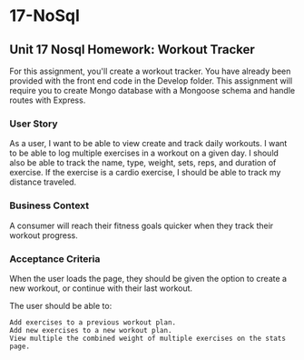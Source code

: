 # 17-NoSql

## Unit 17 Nosql Homework: Workout Tracker

For this assignment, you'll create a workout tracker. You have already been provided with the front end code in the Develop folder. This assignment will require you to create Mongo database with a Mongoose schema and handle routes with Express.

### User Story

As a user, I want to be able to view create and track daily workouts. I want to be able to log multiple exercises in a workout on a given day. I should also be able to track the name, type, weight, sets, reps, and duration of exercise. If the exercise is a cardio exercise, I should be able to track my distance traveled.

### Business Context

A consumer will reach their fitness goals quicker when they track their workout progress.

### Acceptance Criteria

When the user loads the page, they should be given the option to create a new workout, or continue with their last workout.

The user should be able to:

```
Add exercises to a previous workout plan.
Add new exercises to a new workout plan.
View multiple the combined weight of multiple exercises on the stats page.
```
